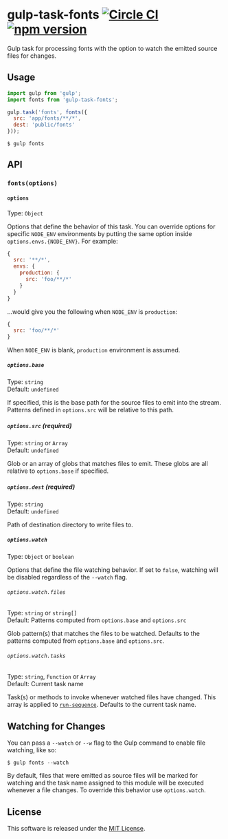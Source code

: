 # gulp-task-fonts [![Circle CI](https://circleci.com/gh/VARIANTE/gulp-task-fonts/tree/master.svg?style=svg)](https://circleci.com/gh/VARIANTE/gulp-task-fonts/tree/master) [![npm version](https://badge.fury.io/js/gulp-task-fonts.svg)](https://badge.fury.io/js/gulp-task-fonts)

Gulp task for processing fonts with the option to watch the emitted source files for changes.

## Usage

```js
import gulp from 'gulp';
import fonts from 'gulp-task-fonts';

gulp.task('fonts', fonts({
  src: 'app/fonts/**/*',
  dest: 'public/fonts'
}));
```

```
$ gulp fonts
```

## API

### `fonts(options)`

#### `options`

Type: `Object`

Options that define the behavior of this task. You can override options for specific `NODE_ENV` environments by putting the same option inside `options.envs.{NODE_ENV}`. For example:

```js
{
  src: '**/*',
  envs: {
    production: {
      src: 'foo/**/*'
    }
  }
}
```

...would give you the following when `NODE_ENV` is `production`:

```js
{
  src: 'foo/**/*'
}
```

When `NODE_ENV` is blank, `production` environment is assumed.

##### `options.base`

Type: `string`<br>
Default: `undefined`

If specified, this is the base path for the source files to emit into the stream. Patterns defined in `options.src` will be relative to this path.

##### `options.src` (required)

Type: `string` or `Array`<br>
Default: `undefined`

Glob or an array of globs that matches files to emit. These globs are all relative to `options.base` if specified.

##### `options.dest` (required)

Type: `string`<br>
Default: `undefined`

Path of destination directory to write files to.

##### `options.watch`

Type: `Object` or `boolean`

Options that define the file watching behavior. If set to `false`, watching will be disabled regardless of the `--watch` flag.

###### `options.watch.files`

Type: `string` or `string[]`<br>
Default: Patterns computed from `options.base` and `options.src`

Glob pattern(s) that matches the files to be watched. Defaults to the patterns computed from `options.base` and `options.src`.

###### `options.watch.tasks`

Type: `string`, `Function` or `Array`<br>
Default: Current task name

Task(s) or methods to invoke whenever watched files have changed. This array is applied to [`run-sequence`](https://www.npmjs.com/package/run-sequence). Defaults to the current task name.

## Watching for Changes

You can pass a `--watch` or `--w` flag to the Gulp command to enable file watching, like so:

```
$ gulp fonts --watch
```

By default, files that were emitted as source files will be marked for watching and the task name assigned to this module will be executed whenever a file changes. To override this behavior use `options.watch`.

## License

This software is released under the [MIT License](http://opensource.org/licenses/MIT).
